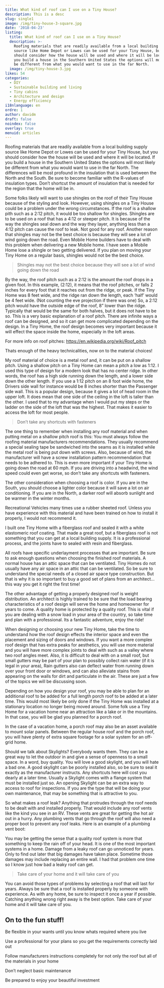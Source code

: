 ```yaml
---
title: What kind of roof can I use on a Tiny House?
description: This is a desc
slug: single1
image: /img/tiny-house-3-square.jpg
date: '2018-04-23'
listing:
  title: What kind of roof can I use on a Tiny House?
  description: >-
    Roofing materials that are readily available from a local building supply
    source like Home Depot or Lowes can be used for your Tiny House, but you
    should consider how the house will be used and where it will be located. If
    you build a house in the Southern United States the options will most likely
    be different from what you would want to use in the far North.
  image: /img/tiny-house-3.jpg
likes: 54
categories:
  - DIY
  - Sustainable building and living
  - Tiny cabins
  - Architecture and design
  - Energy efficiency
i18nlanguage: en
ordre: 1
author: davidm
draft: false
noindex: false
overlay: true
menuid: articles
---
```

Roofing materials that are readily available from a local building supply source like Home Depot or Lowes can be used for your Tiny House, but you should consider how the house will be used and where it will be located. If you build a house in the Southern United States the options will most likely be different from what you would want to use in the far North. The differences will be most profound in the insulation that is used between the North and the South. Be sure to become familiar with the R-values of insulation types. Don’t shortcut the amount of insulation that is needed for the region that the home will be in. 

Some folks likely will want to use shingles on the roof of their Tiny House because of the styling and look. However, using shingles on a Tiny House could be a problem under the wrong circumstances. If the roof is a shallow pith such as a 2:12 pitch, it would be too shallow for shingles. Shingles are to be used on a roof that has a 4:12 or steeper pitch. It is because of the way the shingles seal down and the way they layer, anything less than a 4:12 pitch can cause the roof to leak. Not good for any roof. Another reason that shingles may not be the best choice is because they will see a lot of wind going down the road. Even Mobile Home builders have to deal with this problem when delivering a new Mobile home. I have seen a Mobile Home lose a shingle or two getting delivered. If you plan on moving your Tiny Home on a regular basis, shingles would not be the best choice.

> Shingles may not the best choice because they will see a lot of wind going down the road

By the way, the roof pitch such as a 2:12 is the amount the roof drops in a given foot. In this example, (2:12), it means that the roof pitches, or falls 2 inches for every foot that it reaches out from the ridge, or peak. If the Tiny Home was 8 feet wide, and the ridge ran down the length, each ‘half’ would be 4 feet wide. (Not counting the eve projection if there was one) So, a 2:12 pitch would have the outside edge of the roof, 8” lower than the ridge. Typically that would be the same for both halves, but it does not have to be so. This is a very basic explanation of a roof pitch. There are infinite ways a roof can be designed, and so it can get more complicated depending on the design. In a Tiny Home, the roof design becomes very important because it will effect the space inside the home, especially in the loft areas. 

For more info on roof pitches: https://en.wikipedia.org/wiki/Roof_pitch

Thats enough of the heavy technicalities, now on to the material choices!

My roof material of choice is a metal roof and, it can be put on a shallow pitch. Using a shallow pitch on a Tiny Home can mean a pitch a low as 1:12. I used this type of design for a modern look that has no center ridge. In other words, the roof has a high side running down the length, and a lower side down the other length. If you use a 1:12 pitch on an 8 foot wide home, the Drivers side wall for instance would be 8 inches shorter than the Passenger side wall. This is a popular design, because it gives a lot of head room in the upper loft. It does mean that one side of the ceiling in the loft is taller than the other. I used that to my advantage when I would put my steps or the ladder on the side of the loft that was the highest. That makes it easier to access the loft for most people.

> Don’t take any shortcuts with fasteners

The one thing to remember when installing any roof material and when putting metal on a shallow pitch roof is this: You must always follow the roofing material manufacturers recommendations. They usually recommend a special sealing tape be sandwiched into the seams as it is installed while the metal roof is being put down with screws. Also, because of wind, the manufacturer will have a screw installation pattern recommendation that needs to be adhered to. This is even more important if your Tiny Home is going down the road at 60 mph. If you are driving into a headwind, the wind speed could even get worse, so don’t take any shortcuts with fasteners.

The other consideration when choosing a roof is color. If you are in the South, you should choose a lighter color because it will save a lot on air conditioning. If you are in the North, a darker roof will absorb sunlight and be warmer in the winter months.

Recreational Vehicles many times use a rubber sheeted roof. Unless you have experience with this material and have been trained on how to install it properly, I would not recommend it. 

I built one Tiny Home with a fiberglass roof and sealed it with a white elastomeric roof coating. That made a great roof, but a fiberglass roof is not something that you can get at a local building supply. It is a professional process, and the joints have to sealed with resin and fiberglass. 

All roofs have specific underlayment processes that are important. Be sure to ask enough questions when choosing the finished roof materials. A normal house has an attic space that can be ventilated. Tiny Homes do not usually have any air space in an attic that can be ventilated. So be sure to understand the special needs of a closed air space type construction. But that is why it is so important to buy a good set of plans from an architect…this way you get it right the first time!

The other advantage of getting a properly designed roof is weight distribution. An architect is highly trained to be sure that the load bearing characteristics of a roof design will serve the home and homeowner for years to come. A quality home is protected by a quality roof. This is vital if you are dealing with a snow load in your area of the country, so take time and plan with a professional. Its a fantastic adventure, enjoy the ride!

When designing or choosing your new Tiny Home, take the time to understand how the roof design effects the interior space and even the placement and sizing of doors and windows. If you want a more complex roof design that has extra peaks for aesthetics, you will use more material and you will have more complex joints to deal with such as a valley where two roof angles meet. Also, it is difficult to deal with on a small roof, but small gutters may be part of your plan to possibly collect rain water (if it is legal in your area), Rain gutters also can deflect water from running down over your front door or windows, and can also alleviate stains from appearing on the walls for dirt and particulate in the air. These are just a few of the topics we will be discussing soon.

Depending on how you design your roof, you may be able to plan for an additional roof to be added for a full length porch roof to be added at a later time. This would most likely be only done if the Tiny Home was installed at a stationary location no longer being moved around. Some folk use a Tiny Home for a vacation home near an attraction like a lake or in the mountains. In that case, you will be glad you planned for a porch roof.

In the case of a vacation home, a porch roof may also be an asset available to mount solar panels. Between the regular house roof and the porch roof, you will have plenty of extra square footage for a solar system for an off-grid home.

Should we talk about Skylights? Everybody wants them. They can be a great way to let the outdoor in and give a sense of openness to a small space. In a word, buy quality. You will love a good skylight, and you will hate a bad one. A good skylight can be poorly installed also, so be sure to seal it exactly as the manufacturer instructs. Any shortcuts here will cost you dearly at a later time. Usually a Skylight comes with a flange system that must be installed just so. An opening Skylight can be an extra way to access to roof for inspections. If you are the type that will be doing your own maintenance, that may be something that is attractive to you.

So what makes a roof leak? Anything that protrudes through the roof needs to be dealt with and installed properly. That would include any roof vents like the kind you see in an RV. These vents are great for getting the hot air out in a hurry. Any plumbing vents that go through the roof will also need a proper boot to prevent any roof leaks. Here is an example of a plumbing vent boot:

You may be getting the sense that a quality roof system is more that something to keep the rain off of your head. It is one of the most important systems in a home. Damage from a leaky roof can go unnoticed for years. Only to find out later that big damages have taken place. Sometime those damages may include replacing an entire wall. I had that problem one time so I know just how bad a leaky roof can get.

> Take care of your home and it will take care of you

You can avoid those types of problems by selecting a roof that will last for years. Always be sure that a roof is installed properly by someone with experience. As with any home, be sure to inspect it once a year if possible. Catching anything wrong right away is the best option. Take care of your home and it will take care of you.


## On to the fun stuff!

Be flexible in your wants until you know whats required where you live

Use a professional for your plans so you get the requirements correctly laid out

Follow manufacturers instructions completely for not only the roof but all of the materials in your home

Don’t neglect basic maintenance

Be prepared to enjoy your beautiful investment 
